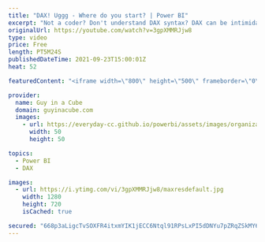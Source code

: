 ```yaml
---
title: "DAX! Uggg - Where do you start? | Power BI"
excerpt: "Not a coder? Don't understand DAX syntax? DAX can be intimidating and difficult to learn. Frustrating even! Learning DAX can make Power BI very rewarding. Adam has some resources to get you started in your journey.  Beginning the journey:  MS Learn: User DAX in Power BI Desktop (Free) https://docs.microsoft.com/learn/paths/dax-power-bi/"
originalUrl: https://youtube.com/watch?v=3gpXMMRJjw8
type: video
price: Free
length: PT5M24S
publishedDateTime: 2021-09-23T15:00:01Z
heat: 52

featuredContent: "<iframe width=\"800\" height=\"500\" frameborder=\"0\" src=\"https://www.youtube.com/embed/3gpXMMRJjw8\" allow=\"accelerometer; autoplay; encrypted-media; gyroscope; picture-in-picture\" allowfullscreen></iframe>"

provider:
  name: Guy in a Cube
  domain: guyinacube.com
  images:
    - url: https://everyday-cc.github.io/powerbi/assets/images/organizations/guyinacube.com-50x50.jpg
      width: 50
      height: 50

topics:
  - Power BI
  - DAX

images:
  - url: https://i.ytimg.com/vi/3gpXMMRJjw8/maxresdefault.jpg
    width: 1280
    height: 720
    isCached: true

secured: "668p3aLigcTvSOXFR4itxmYIK1jECC6Ntql91RPsLxPI5dDNYu7pZRqZSkMY6Y6V+xoSfaKZi+MJNcUDDYostcCgOUMpLh62t4UF/LtTy9YeWRRMIJyij5trVQ6kPz0s/0IDh1hJvuX6+zjz+YYaAH/gBHKUfMaq+B939drmhFnkyBVRTMGyy+8E5ewHCer68R6gUFUBpVnffMiFsHybWU/PfkSjLqcEnuxYItgbqe7vLk7pmF+Liux+aUMUO4CG1Zdb+ZJ0Z7R6Uir4McqZg2L/0laccUUX84IeKa1uUoTtG/aekMXQhOKkh2W7rXtvWShxsiwYSFBeOJ+vJD1YvVuLVKtoCGDd9cstZooFlsPnVtRjUMpd4itshNAhLNAX5E0XMqimcmPASFGkx9d1L3BaTmJFRGRNBVPIAzIf/+Q=;NTKuwLglUngnWUSKvVpXVQ=="
---
```


